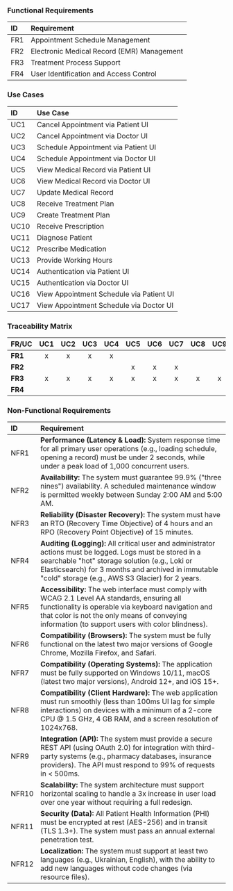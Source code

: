 ### Functional Requirements

| ID    | Requirement                                |
| :---- |:-------------------------------------------|
| FR1 | Appointment Schedule Management            |
| FR2 | Electronic Medical Record (EMR) Management |
| FR3 | Treatment Process Support                  |
| FR4 | User Identification and Access Control     |


### Use Cases

| ID | Use Case                                 |
| :--- |:-----------------------------------------|
| UC1 | Cancel Appointment via Patient UI        |
| UC2 | Cancel Appointment via Doctor UI         |
| UC3 | Schedule Appointment via Patient UI      |
| UC4 | Schedule Appointment via Doctor UI       |
| UC5 | View Medical Record via Patient UI       |
| UC6 | View Medical Record via Doctor UI        |
| UC7 | Update Medical Record                    |
| UC8 | Receive Treatment Plan                   |
| UC9 | Create Treatment Plan                    |
| UC10 | Receive Prescription                     |
| UC11 | Diagnose Patient                         |
| UC12 | Prescribe Medication                     |
| UC13 | Provide Working Hours                    |
| UC14 | Authentication via Patient UI            |
| UC15 | Authentication via Doctor UI             |
| UC16 | View Appointment Schedule via Patient UI |
| UC17 | View Appointment Schedule via Doctor UI  |


### Traceability Matrix

| **FR/UC** | UC1 | UC2 | UC3 | UC4 | UC5 | UC6 | UC7 | UC8 | UC9 | UC10 | UC11 | UC12 | UC13 | UC14 | UC15 | UC16 | UC17 |
|:----------|:---:|:---:|:---:|:---:|:---:|:---:|:---:|:---:|:---:|:----:|:----:|:----:|:----:|:----:|:----:|:----:|:----:|
| **FR1**   |  x  |  x  |  x  |  x  |     |     |     |     |     |      |      |      |  x   |      |      |  x   |  x   |
| **FR2**   |     |     |     |     |  x  |  x  |  x  |     |     |      |      |      |      |      |      |      |      |
| **FR3**   |  x  |  x  |  x  |  x  |  x  |  x  |  x  |  x  |  x  |  x   |  x   |  x   |      |      |      |  x   |  x   |
| **FR4**   |     |     |     |     |     |     |     |     |     |      |      |      |      |  x   |  x   |      |      |


### Non-Functional Requirements

| ID | Requirement                                                                                                                                                                                                                                                            |
| :--- |:-----------------------------------------------------------------------------------------------------------------------------------------------------------------------------------------------------------------------------------------------------------------------|
| NFR1 | **Performance (Latency & Load):** System response time for all primary user operations (e.g., loading schedule, opening a record) must be under 2 seconds, while under a peak load of 1,000 concurrent users.                                                          |
| NFR2 | **Availability:** The system must guarantee 99.9% ("three nines") availability. A scheduled maintenance window is permitted weekly between Sunday 2:00 AM and 5:00 AM.                                                                                                 |
| NFR3 | **Reliability (Disaster Recovery):** The system must have an RTO (Recovery Time Objective) of 4 hours and an RPO (Recovery Point Objective) of 15 minutes.                                                                                                             |
| NFR4 | **Auditing (Logging):** All critical user and administrator actions must be logged. Logs must be stored in a searchable "hot" storage solution (e.g., Loki or Elasticsearch) for 3 months and archived in immutable "cold" storage (e.g., AWS S3 Glacier) for 2 years. |
| NFR5 | **Accessibility:** The web interface must comply with WCAG 2.1 Level AA standards, ensuring all functionality is operable via keyboard navigation and that color is not the only means of conveying information (to support users with color blindness).               |
| NFR6 | **Compatibility (Browsers):** The system must be fully functional on the latest two major versions of Google Chrome, Mozilla Firefox, and Safari.                                                                                                                      |
| NFR7 | **Compatibility (Operating Systems):** The application must be fully supported on Windows 10/11, macOS (latest two major versions), Android 12+, and iOS 15+.                                                                                                          |
| NFR8 | **Compatibility (Client Hardware):** The web application must run smoothly (less than 100ms UI lag for simple interactions) on devices with a minimum of a 2-core CPU @ 1.5 GHz, 4 GB RAM, and a screen resolution of 1024x768.                                        |
| NFR9 | **Integration (API):** The system must provide a secure REST API (using OAuth 2.0) for integration with third-party systems (e.g., pharmacy databases, insurance providers). The API must respond to 99% of requests in < 500ms.                                       |
| NFR10 | **Scalability:** The system architecture must support horizontal scaling to handle a 3x increase in user load over one year without requiring a full redesign.                                                                                                         |
| NFR11 | **Security (Data):** All Patient Health Information (PHI) must be encrypted at rest (AES-256) and in transit (TLS 1.3+). The system must pass an annual external penetration test.                                                                                     |
| NFR12 | **Localization:** The system must support at least two languages (e.g., Ukrainian, English), with the ability to add new languages without code changes (via resource files).                                                                                          |